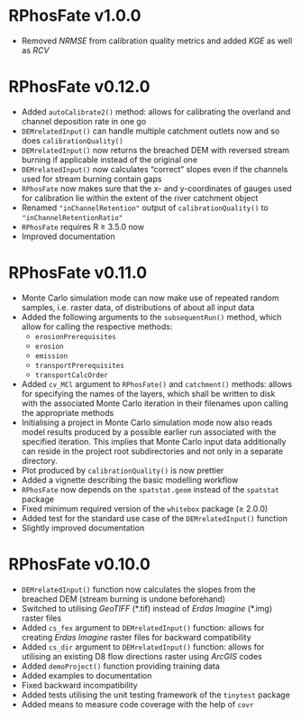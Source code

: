 # RPhosFate v1.0.0

* Removed _NRMSE_ from calibration quality metrics and added _KGE_ as well as _RCV_

# RPhosFate v0.12.0

* Added `autoCalibrate2()` method: allows for calibrating the overland and channel deposition rate in one go
* `DEMrelatedInput()` can handle multiple catchment outlets now and so does `calibrationQuality()`
* `DEMrelatedInput()` now returns the breached DEM with reversed stream burning if applicable instead of the original one
* `DEMrelatedInput()` now calculates “correct” slopes even if the channels used for stream burning contain gaps
* `RPhosFate` now makes sure that the x- and y-coordinates of gauges used for calibration lie within the extent of the river catchment object
* Renamed `"inChannelRetention"` output of `calibrationQuality()` to `"inChannelRetentionRatio"`
* `RPhosFate` requires R ≥ 3.5.0 now
* Improved documentation

# RPhosFate v0.11.0

* Monte Carlo simulation mode can now make use of repeated random samples, i.e. raster data, of distributions of about all input data
* Added the following arguments to the `subsequentRun()` method, which allow for calling the respective methods:
  * `erosionPrerequisites`
  * `erosion`
  * `emission`
  * `transportPrerequisites`
  * `transportCalcOrder`
* Added `cv_MCl` argument to `RPhosFate()` and `catchment()` methods: allows for specifying the names of the layers, which shall be written to disk with the associated Monte Carlo iteration in their filenames upon calling the appropriate methods
* Initialising a project in Monte Carlo simulation mode now also reads model results produced by a possible earlier run associated with the specified iteration. This implies that Monte Carlo input data additionally can reside in the project root subdirectories and not only in a separate directory.
* Plot produced by `calibrationQuality()` is now prettier
* Added a vignette describing the basic modelling workflow
* `RPhosFate` now depends on the `spatstat.geom` instead of the `spatstat` package
* Fixed minimum required version of the `whitebox` package (≥ 2.0.0)
* Added test for the standard use case of the `DEMrelatedInput()` function
* Slightly improved documentation

# RPhosFate v0.10.0

* `DEMrelatedInput()` function now calculates the slopes from the breached DEM (stream burning is undone beforehand)
* Switched to utilising _GeoTIFF_ (\*.tif) instead of _Erdas Imagine_ (\*.img) raster files
* Added `cs_fex` argument to `DEMrelatedInput()` function: allows for creating _Erdas Imagine_ raster files for backward compatibility
* Added `cs_dir` argument to `DEMrelatedInput()` function: allows for utilising an existing D8 flow directions raster using _ArcGIS_ codes
* Added `demoProject()` function providing training data
* Added examples to documentation
* Fixed backward incompatibility
* Added tests utilising the unit testing framework of the `tinytest` package
* Added means to measure code coverage with the help of `covr`
